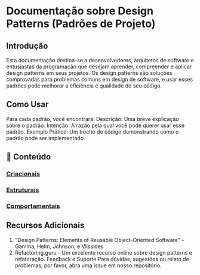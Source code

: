 # Documentação sobre Design Patterns (Padrões de Projeto)

## Introdução
Esta documentação destina-se a desenvolvedores, arquitetos de software e entusiastas da programação que desejam aprender, compreender e aplicar design patterns em seus projetos. Os design patterns são soluções comprovadas para problemas comuns em design de software, e usar esses padrões pode melhorar a eficiência e qualidade do seu código.

## Como Usar
Para cada padrão, você encontrará:
Descrição: Uma breve explicação sobre o padrão.
Intenção: A razão pela qual você pode querer usar esse padrão.
Exemplo Prático: Um trecho de código demonstrando como o padrão pode ser implementado.


## 📘 Conteúdo

### [Criacionais](./creational.md)
### [Estruturais](./structural.md)
### [Comportamentais](./behavioral.md)


## Recursos Adicionais
1. "Design Patterns: Elements of Reusable Object-Oriented Software" - Gamma, Helm, Johnson, e Vlissides
2. Refactoring.guru - Um excelente recurso online sobre design patterns e refatoração.
Feedback e Suporte
Para dúvidas, sugestões ou relato de problemas, por favor, abra uma issue em nosso repositório.